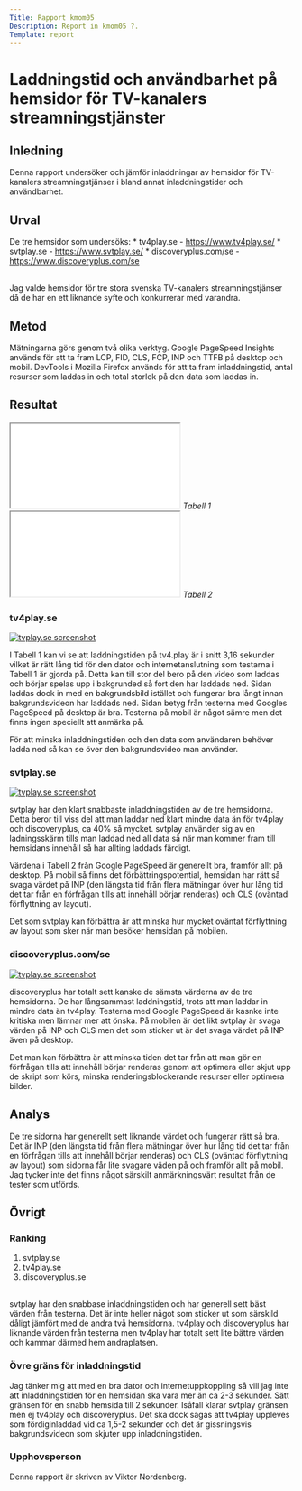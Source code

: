 ```yaml
---
Title: Rapport kmom05
Description: Report in kmom05 ?.
Template: report
---
```


Laddningstid och användbarhet på hemsidor för TV-kanalers streamningstjänster
==========================

## Inledning
Denna rapport undersöker och jämför inladdningar av hemsidor för TV-kanalers streamningstjänser i bland annat inladdningstider och användbarhet.

## Urval
De tre hemsidor som undersöks:
    * tv4play.se - https://www.tv4play.se/
    * svtplay.se - https://www.svtplay.se/
    * discoveryplus.com/se - https://www.discoveryplus.com/se

<br>
Jag valde hemsidor för tre stora svenska TV-kanalers streamningstjänser då de har en ett liknande syfte och konkurrerar med varandra.

## Metod
Mätningarna görs genom två olika verktyg. Google PageSpeed Insights används för att ta fram LCP, FID, CLS, FCP, INP och TTFB på desktop och mobil. DevTools i Mozilla Firefox används för att ta fram inladdningstid, antal resurser som laddas in och total storlek på den data som laddas in.

## Resultat

<iframe src="%base_url%/assets/spreadsheets/design_loads_1.htm" class="excel-loads-1"></iframe>
<i>Tabell 1</i>

<br>

<iframe src="%base_url%/assets/spreadsheets/design_loads_2.htm" class="excel-loads-2"></iframe>
<i>Tabell 2</i>

### tv4play.se

<div class="play-screenshot">
    <a href="%base_url%/image/tv4play.png" target="_blank">
        <picture>
            <source media="(min-width: 600px)" srcset="%base_url%/image/tv4play.png?w=550">
            <source media="(min-width: 400px)" srcset="%base_url%/image/tv4play.png?w=400">
            <source media="(min-width: 300px)" srcset="%base_url%/image/tv4play.png?w=300">
            <img src="%base_url%/image/tv4play.png?w=200" alt="tvplay.se screenshot">
        </picture>
    </a>
</div>

I Tabell 1 kan vi se att laddningstiden på tv4.play är i snitt 3,16 sekunder vilket är rätt lång tid för den dator och internetanslutning som testarna i Tabell 1 är gjorda på. Detta kan till stor del bero på den video som laddas och börjar spelas upp i bakgrunded så fort den har laddads ned. Sidan laddas dock in med en bakgrundsbild istället och fungerar bra långt innan bakgrundsvideon har laddads ned. Sidan betyg från testerna med Googles PageSpeed på desktop är bra. Testerna på mobil är något sämre men det finns ingen speciellt att anmärka på.

För att minska inladdningstiden och den data som användaren behöver ladda ned så kan se över den bakgrundsvideo man använder.

### svtplay.se

<div class="play-screenshot">
    <a href="%base_url%/image/svtplay.png" target="_blank">
        <picture>
            <source media="(min-width: 600px)" srcset="%base_url%/image/svtplay.png?w=550">
            <source media="(min-width: 400px)" srcset="%base_url%/image/svtplay.png?w=400">
            <source media="(min-width: 300px)" srcset="%base_url%/image/svtplay.png?w=300">
            <img src="%base_url%/image/svtplay.png?w=200" alt="tvplay.se screenshot">
        </picture>
    </a>
</div>

svtplay har den klart snabbaste inladdningstiden av de tre hemsidorna. Detta beror till viss del att man laddar ned klart mindre data än för tv4play och discoveryplus, ca 40% så mycket. svtplay använder sig av en ladningsskärm tills man laddad ned all data så när man kommer fram till hemsidans innehåll så har allting laddads färdigt.

Värdena i Tabell 2 från Google PageSpeed är generellt bra, framför allt på desktop. På mobil så finns det förbättringspotential, hemsidan har rätt så svaga värdet på INP (den längsta tid från flera mätningar över hur lång tid det tar från en förfrågan tills att innehåll börjar renderas) och CLS (oväntad förflyttning av layout).

Det som svtplay kan förbättra är att minska hur mycket oväntat förflyttning av layout som sker när man besöker hemsidan på mobilen.

### discoveryplus.com/se

<div class="play-screenshot">
    <a href="%base_url%/image/discoveryplus.png" target="_blank">
        <picture>
            <source media="(min-width: 600px)" srcset="%base_url%/image/discoveryplus.png?w=550">
            <source media="(min-width: 400px)" srcset="%base_url%/image/discoveryplus.png?w=400">
            <source media="(min-width: 300px)" srcset="%base_url%/image/discoveryplus.png?w=300">
            <img src="%base_url%/image/discoveryplus.png?w=200" alt="tvplay.se screenshot">
        </picture>
    </a>
</div>

discoveryplus har totalt sett kanske de sämsta värderna av de tre hemsidorna. De har långsammast laddningstid, trots att man laddar in mindre data än tv4play. Testerna med Google PageSpeed är kasnke inte kritiska men lämnar mer att önska. På mobilen är det likt svtplay är svaga värden på INP och CLS men det som sticker ut är det svaga värdet på INP även på desktop.

Det man kan förbättra är att minska tiden det tar från att man gör en förfrågan tills att innehåll börjar renderas genom att optimera eller skjut upp de skript som körs, minska renderingsblockerande resurser eller optimera bilder.

## Analys
De tre sidorna har generellt sett liknande värdet och fungerar rätt så bra. Det är INP (den längsta tid från flera mätningar över hur lång tid det tar från en förfrågan tills att innehåll börjar renderas) och CLS (oväntad förflyttning av layout) som sidorna får lite svagare väden på och framför allt på mobil. Jag tycker inte det finns något särskilt anmärkningsvärt resultat från de tester som utförds.

## Övrigt

### Ranking

1. svtplay.se
2. tv4play.se
3. discoveryplus.se

<br>
svtplay har den snabbase inladdningstiden och har generell sett bäst värden från testerna. Det är inte heller något som sticker ut som särskild dåligt jämfört med de andra två hemsidorna. tv4play och discoveryplus har liknande värden från testerna men tv4play har totalt sett lite bättre värden och kammar därmed hem andraplatsen.


### Övre gräns för inladdningstid
Jag tänker mig att med en bra dator och internetuppkoppling så vill jag inte att inladdningstiden för en hemsidan ska vara mer än ca 2-3 sekunder. Sätt gränsen för en snabb hemsida till 2 sekunder. Isåfall klarar svtplay gränsen men ej tv4play och discoveryplus. Det ska dock sägas att tv4play uppleves som fördiginladdad vid ca 1,5-2 sekunder och det är gissningsvis bakgrundsvideon som skjuter upp inladdningstiden.

### Upphovsperson
Denna rapport är skriven av Viktor Nordenberg.
